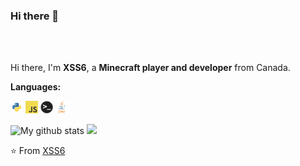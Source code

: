 ### Hi there 👋

<br />
<br />

Hi there, I'm **XSS6**, a **Minecraft player and developer** from Canada. 


**Languages:**  

<code><img height="20" src="https://raw.githubusercontent.com/github/explore/80688e429a7d4ef2fca1e82350fe8e3517d3494d/topics/python/python.png"></code>
<code><img height="20" src="https://raw.githubusercontent.com/github/explore/80688e429a7d4ef2fca1e82350fe8e3517d3494d/topics/javascript/javascript.png"></code>
<code><img height="20" src="https://raw.githubusercontent.com/github/explore/80688e429a7d4ef2fca1e82350fe8e3517d3494d/topics/terminal/terminal.png"></code>
<code><img height="20" src="https://raw.githubusercontent.com/github/explore/80688e429a7d4ef2fca1e82350fe8e3517d3494d/topics/java/java.png"></code>

![My github stats](https://github-readme-stats.vercel.app/api?username=Java8-OnTop&show_icons=true&hide_border=true)
![](https://komarev.com/ghpvc/?username=Java8-OnTop)

⭐️ From [XSS6](https://github.com/Java8-OnTop)
